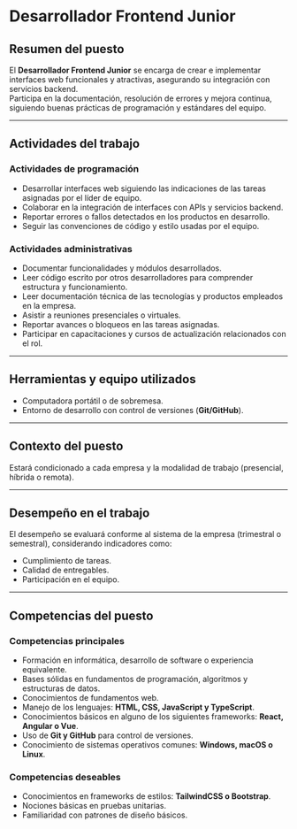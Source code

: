 # Desarrollador Frontend Junior

## Resumen del puesto
El **Desarrollador Frontend Junior** se encarga de crear e implementar interfaces web funcionales y atractivas, asegurando su integración con servicios backend.  
Participa en la documentación, resolución de errores y mejora continua, siguiendo buenas prácticas de programación y estándares del equipo.  

---

## Actividades del trabajo

### Actividades de programación
- Desarrollar interfaces web siguiendo las indicaciones de las tareas asignadas por el líder de equipo.  
- Colaborar en la integración de interfaces con APIs y servicios backend.  
- Reportar errores o fallos detectados en los productos en desarrollo.  
- Seguir las convenciones de código y estilo usadas por el equipo.  

### Actividades administrativas
- Documentar funcionalidades y módulos desarrollados.  
- Leer código escrito por otros desarrolladores para comprender estructura y funcionamiento.  
- Leer documentación técnica de las tecnologías y productos empleados en la empresa.  
- Asistir a reuniones presenciales o virtuales.  
- Reportar avances o bloqueos en las tareas asignadas.  
- Participar en capacitaciones y cursos de actualización relacionados con el rol.  

---

## Herramientas y equipo utilizados
- Computadora portátil o de sobremesa.  
- Entorno de desarrollo con control de versiones (**Git/GitHub**).  

---

## Contexto del puesto
Estará condicionado a cada empresa y la modalidad de trabajo (presencial, híbrida o remota).  

---

## Desempeño en el trabajo
El desempeño se evaluará conforme al sistema de la empresa (trimestral o semestral), considerando indicadores como:  
- Cumplimiento de tareas.  
- Calidad de entregables.  
- Participación en el equipo.  

---

## Competencias del puesto

### Competencias principales
- Formación en informática, desarrollo de software o experiencia equivalente.  
- Bases sólidas en fundamentos de programación, algoritmos y estructuras de datos.  
- Conocimientos de fundamentos web.  
- Manejo de los lenguajes: **HTML, CSS, JavaScript y TypeScript**.  
- Conocimientos básicos en alguno de los siguientes frameworks: **React, Angular o Vue**.  
- Uso de **Git y GitHub** para control de versiones.  
- Conocimiento de sistemas operativos comunes: **Windows, macOS o Linux**.  

### Competencias deseables
- Conocimientos en frameworks de estilos: **TailwindCSS o Bootstrap**.  
- Nociones básicas en pruebas unitarias.  
- Familiaridad con patrones de diseño básicos.  
